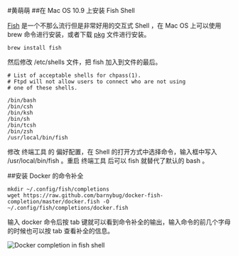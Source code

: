 ﻿#黄萌萌
##在 Mac OS 10.9 上安装 Fish Shell

[Fish](http://fishshell.com) 是一个不那么流行但是非常好用的交互式 Shell ，在 Mac OS 上可以使用 brew 命令进行安装，或者下载 [pkg](http://fishshell.com/files/2.1.0/fish.pkg) 文件进行安装。

```
brew install fish
```

然后修改 /etc/shells 文件，把 fish 加入到文件的最后。

```
# List of acceptable shells for chpass(1).
# Ftpd will not allow users to connect who are not using
# one of these shells.

/bin/bash
/bin/csh
/bin/ksh
/bin/sh
/bin/tcsh
/bin/zsh
/usr/local/bin/fish
```

修改 终端工具 的 偏好配置，在 Shell 的打开方式中选择命令，输入框中写入 /usr/local/bin/fish 。重启 终端工具 后可以 fish 就替代了默认的 bash 。

##安装 Docker 的命令补全

```
mkdir ~/.config/fish/completions
wget https://raw.github.com/barnybug/docker-fish-completion/master/docker.fish -O ~/.config/fish/completions/docker.fish
```

输入 docker 命令后按 tab 键就可以看到命令补全的输出，输入命令的前几个字母的时候也可以按 tab 查看补全的信息。

![Docker completion in fish shell](http://docker.u.qiniudn.com/docker-fish-shell-completion.png)




